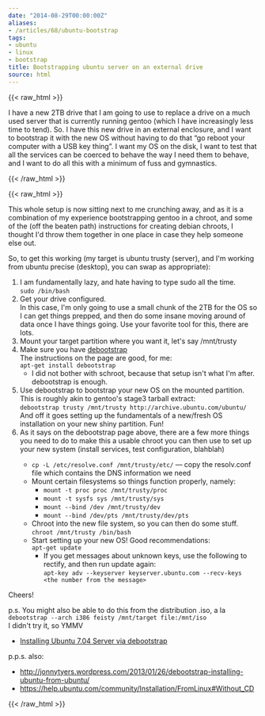 ```yaml
---
date: "2014-08-29T00:00:00Z"
aliases:
- /articles/68/ubuntu-bootstrap
tags:
- ubuntu
- linux
- bootstrap
title: Bootstrapping ubuntu server on an external drive
source: html
---
```

{{< raw_html >}}
<p>I have a new 2TB drive that I am going to use to replace a drive on a much used server that is currently running gentoo (which I have increasingly less time to tend). So. I have this new drive in an external enclosure, and I want to bootstrap it with the new OS without having to do that &#8220;go reboot your computer with a <span class="caps">USB</span> key thing&#8221;. I want my OS on the disk, I want to test that all the services can be coerced to behave the way I need them to behave, and I want to do all this with a minimum of fuss and gymnastics.</p>

{{< /raw_html >}}
<!--more-->
{{< raw_html >}}

<p>This whole setup is now sitting next to me crunching away, and as it is a combination of my experience bootstrapping gentoo in a chroot, and some of the (off the beaten path) instructions for creating debian chroots, I thought I'd throw them together in one place in case they help someone else out.</p>

<p>So, to get this working (my target is ubuntu trusty (server), and I'm working from ubuntu precise (desktop), you can swap as appropriate):
<ol>
	<li>I am fundamentally lazy, and hate having to type sudo all the time.<br />
<code>sudo /bin/bash</code></li>
	<li>Get your drive configured. <br />
In this case, I'm only going to use a small chunk of the 2TB for the OS so I can get things prepped, and then do some insane moving around of data once I have things going. Use your favorite tool for this, there are lots.</li>
	<li>Mount your target partition where you want it, let's say /mnt/trusty</li>
	<li>Make sure you have <a href="https://wiki.ubuntu.com/DebootstrapChroot">debootstrap</a> <br />
The instructions on the page are good, for me: <br />
<code>apt-get install debootstrap</code>
<ul>
	<li>I did not bother with schroot, because that setup isn't what I'm after. debootstrap is enough.</li>
</ul></li>
	<li>Use debootstrap to bootstrap your new OS on the mounted partition. This is roughly akin to gentoo's stage3 tarball extract: <br />
<code>debootstrap trusty /mnt/trusty http://archive.ubuntu.com/ubuntu/</code><br />
And off it goes setting up the fundamentals of a new/fresh OS installation on your new shiny partition. Fun!</li>
	<li>As it says on the debootstrap page above, there are a few more things you need to do to make this a usable chroot you can then use to set up your new system (install services, test configuration, blahblah)</li>
<ul>
	<li><code>cp -L /etc/resolve.conf /mnt/trusty/etc/</code> — copy the resolv.conf file which contains the <span class="caps">DNS</span> information we need</li>
	<li>Mount certain filesystems so things function properly, namely:
<ul>
	<li><code>mount -t proc proc /mnt/trusty/proc</code></li>
	<li><code>mount -t sysfs sys /mnt/trusty/sys</code></li>
	<li><code>mount --bind /dev /mnt/trusty/dev</code></li>
	<li><code>mount --bind /dev/pts /mnt/trusty/dev/pts</code></li>
</ul></li>
	<li>Chroot into the new file system, so you can then do some stuff.<br />
<code>chroot /mnt/trusty /bin/bash</code></li>
	<li>Start setting up your new OS! Good recommendations: <br />
<code>apt-get update</code>
<ul>
	<li>If you get messages about unknown keys, use the following to rectify, and then run update again: <br />
<code>apt-key adv --keyserver keyserver.ubuntu.com --recv-keys &lt;the number from the message&gt;</code></li>
</ul></li>
</ul>
</ol></p>

<p>Cheers!</p>

<p>p.s. You might also be able to do this from the distribution .iso, a la<br />
<code>debootstrap --arch i386 feisty /mnt/target file:/mnt/iso</code><br />
I didn't try it, so <span class="caps">YMMV</span>
<ul>
	<li><a href="http://wiki.soekris.info/Installing_Ubuntu_7.04_Server_via_debootstrap">Installing Ubuntu 7.04 Server via debootstrap</a></li>
</ul></p>

<p>p.p.s. also:
<ul>
	<li><a href="http://jonnytyers.wordpress.com/2013/01/26/debootstrap-installing-ubuntu-from-ubuntu/">http://jonnytyers.wordpress.com/2013/01/26/debootstrap-installing-ubuntu-from-ubuntu/</a></li>
	<li><a href="https://help.ubuntu.com/community/Installation/FromLinux#Without_CD">https://help.ubuntu.com/community/Installation/FromLinux#Without_CD</a></li>
</ul></p>
{{< /raw_html >}}

